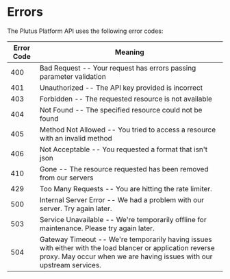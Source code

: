 # Errors

The Plutus Platform API uses the following error codes:

Error Code | Meaning
---------- | -------
400 | Bad Request -- Your request has errors passing parameter validation
401 | Unauthorized -- The API key provided is incorrect
403 | Forbidden -- The requested resource is not available
404 | Not Found -- The specified resource could not be found
405 | Method Not Allowed -- You tried to access a resource with an invalid method
406 | Not Acceptable -- You requested a format that isn't json
410 | Gone -- The resource requested has been removed from our servers
429 | Too Many Requests -- You are hitting the rate limiter.
500 | Internal Server Error -- We had a problem with our server. Try again later.
503 | Service Unavailable -- We're temporarily offline for maintenance. Please try again later.
504 | Gateway Timeout -- We're temporarily having issues with either with the load blancer or application reverse proxy.  May occur when we are having issues with our upstream services.

